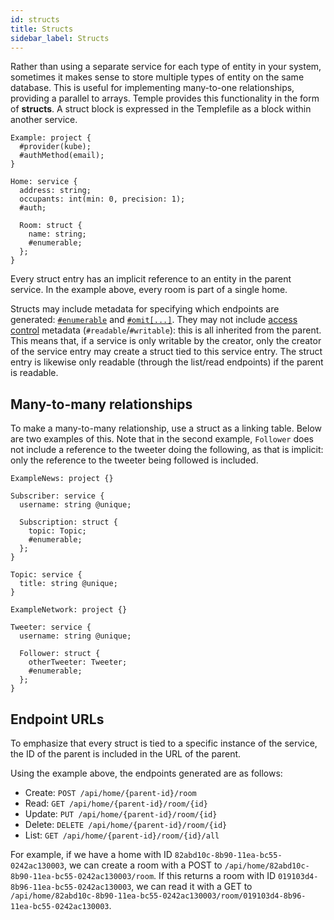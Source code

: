 ```yaml
---
id: structs
title: Structs
sidebar_label: Structs
---
```


Rather than using a separate service for each type of entity in your system, sometimes it makes sense to store multiple types of entity on the same database.
This is useful for implementing many-to-one relationships, providing a parallel to arrays.
Temple provides this functionality in the form of **structs**.
A struct block is expressed in the Templefile as a block within another service.

```templefile {11-14}
Example: project {
  #provider(kube);
  #authMethod(email);
}

Home: service {
  address: string;
  occupants: int(min: 0, precision: 1);
  #auth;

  Room: struct {
    name: string;
    #enumerable;
  };
}
```

Every struct entry has an implicit reference to an entity in the parent service.
In the example above, every room is part of a single home.

Structs may include metadata for specifying which endpoints are generated: [`#enumerable`](enumeration) and [`#omit[...]`](omitting-endpoints).
They may not include [access control](access-control) metadata (`#readable`/`#writable`): this is all inherited from the parent.
This means that, if a service is only writable by the creator, only the creator of the service entry may create a struct tied to this service entry.
The struct entry is likewise only readable (through the list/read endpoints) if the parent is readable.

## Many-to-many relationships

To make a many-to-many relationship, use a struct as a linking table.
Below are two examples of this.
Note that in the second example, `Follower` does not include a reference to the tweeter doing the following, as that is implicit: only the reference to the tweeter being followed is included.

```templefile {7}
ExampleNews: project {}

Subscriber: service {
  username: string @unique;

  Subscription: struct {
    topic: Topic;
    #enumerable;
  };
}

Topic: service {
  title: string @unique;
}
```

```templefile {7}
ExampleNetwork: project {}

Tweeter: service {
  username: string @unique;

  Follower: struct {
    otherTweeter: Tweeter;
    #enumerable;
  };
}
```

## Endpoint URLs

To emphasize that every struct is tied to a specific instance of the service, the ID of the parent is included in the URL of the parent.

Using the example above, the endpoints generated are as follows:

- Create: `POST /api/home/{parent-id}/room`
- Read: `GET /api/home/{parent-id}/room/{id}`
- Update: `PUT /api/home/{parent-id}/room/{id}`
- Delete: `DELETE /api/home/{parent-id}/room/{id}`
- List: `GET /api/home/{parent-id}/room/{id}/all`

For example, if we have a home with ID `82abd10c-8b90-11ea-bc55-0242ac130003`, we can create a room with a POST to `/api/home/82abd10c-8b90-11ea-bc55-0242ac130003/room`.
If this returns a room with ID `019103d4-8b96-11ea-bc55-0242ac130003`, we can read it with a GET to `/api/home/82abd10c-8b90-11ea-bc55-0242ac130003/room/019103d4-8b96-11ea-bc55-0242ac130003`.
